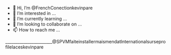 - 👋 Hi, I’m @FrenchConectionkevinpare
- 👀 I’m interested in ...
- 🌱 I’m currently learning ...
- 💞️ I’m looking to collaborate on ...
- 📫 How to reach me ...

<!---
FrenchConectionkevinpare/FrenchConectionkevinpare is a ✨ special ✨ repository because its `README.md` (this file) appears on your GitHub profile.
You can click the Preview link to take a look at your changes.
--->_______________________@SPVMfaiteinstallermaismendatlnternationalsurseprofilelaceskevinpare
